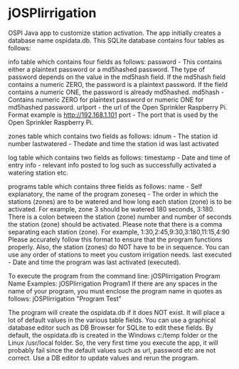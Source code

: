 # jOSPIirrigation
OSPI Java app to customize station activation.  The app initially creates a database name ospidata.db.  This SQLite database contains four tables as follows:

info table which contains four fields as follows:
password  -  This contains either a plaintext password or a md5hashed password.  The type of password depends on the value in the md5hash field.  If the md5hash field contains a numeric ZERO, the password is a plaintext password.  If the field contains a numeric ONE, the password is already md5hashed.
md5hash  -  Contains numeric ZERO for plaintext password or numeric ONE for md5hashed password.
urlport  -  the url of the Open Sprinkler Raspberry Pi.  Format example is http://192.168.1.101
port  -  The port that is used by the Open Sprinkler Raspberry Pi.

zones table which contains two fields as follows:
idnum  -  The station id number
lastwatered  -  Thedate and time the station id was last activated

log table which contains two fields as follows:
timestamp  -  Date and time of entry
info  -  relevant info posted to log such as successfully activated a watering station etc.

programs table which contains three fields as follows:
name  -  Self explanatory, the name of the program
zoneseq  -  The order in which the stations (zones) are to be watered and how long each station (zone) is to be activated. For example,  zone 3 should be watered 180 seconds,  3:180.  There is a colon between the station (zone) number and number of seconds the station (zone) should be activated.  Please note that there is a comma separating each station (zone). For example, 1:30,2:45,9:30,3:180,11:15,4:90  Please accurately follow this format to ensure that the program functions properly. Also, the station (zones) do NOT have to be in sequence.  You can use any order of stations to meet you custom irrigation needs.
last executed  -  Date and time the program was last activated (executed).

To execute the program from the command line: jOSPIirrigation Program Name
Examples:
jOSPIirrigation Program1
If there are any spaces in the name of your program, you must enclose the program name in quotes as follows:
jOSPIirrigation "Program Test"

The program will create the ospidata.db if it does NOT exist.  It will place a lot of default values in the various table fields.  You can use a graphical database editor such as DB Browser for SQLite to edit these fields. By default, the ospidata.db is created in the Windows c:/temp folder or the Linux /usr/local folder.  So, the very first time you execute the app, it will probably fail since the default values such as url, password etc are not correct.  Use a DB editor to update values and rerun the program.
